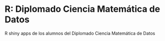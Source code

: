 R: Diplomado Ciencia Matemática de Datos
================

R shiny apps de los alumnos del Diplomado Ciencia Matemática de Datos  

